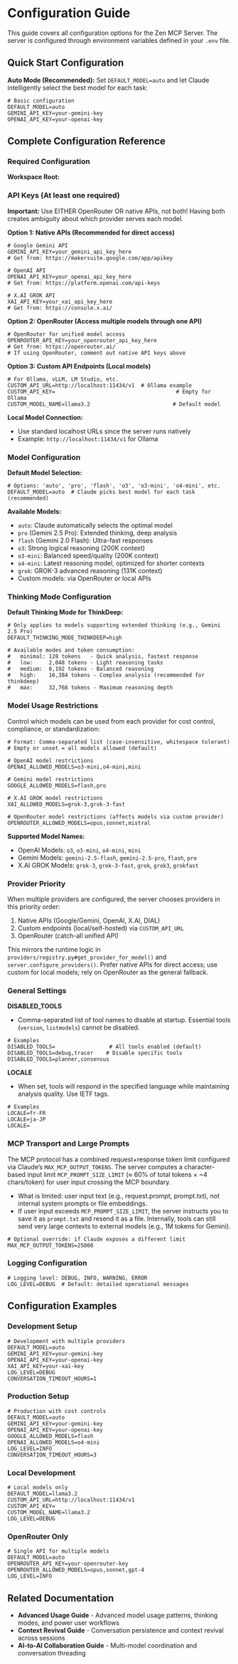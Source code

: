 # Configuration Guide

This guide covers all configuration options for the Zen MCP Server. The server is configured through environment variables defined in your `.env` file.

## Quick Start Configuration

**Auto Mode (Recommended):** Set `DEFAULT_MODEL=auto` and let Claude intelligently select the best model for each task:

```env
# Basic configuration
DEFAULT_MODEL=auto
GEMINI_API_KEY=your-gemini-key
OPENAI_API_KEY=your-openai-key
```

## Complete Configuration Reference

### Required Configuration

**Workspace Root:**

### API Keys (At least one required)

**Important:** Use EITHER OpenRouter OR native APIs, not both! Having both creates ambiguity about which provider serves each model.

**Option 1: Native APIs (Recommended for direct access)**
```env
# Google Gemini API
GEMINI_API_KEY=your_gemini_api_key_here
# Get from: https://makersuite.google.com/app/apikey

# OpenAI API  
OPENAI_API_KEY=your_openai_api_key_here
# Get from: https://platform.openai.com/api-keys

# X.AI GROK API
XAI_API_KEY=your_xai_api_key_here
# Get from: https://console.x.ai/
```

**Option 2: OpenRouter (Access multiple models through one API)**
```env
# OpenRouter for unified model access
OPENROUTER_API_KEY=your_openrouter_api_key_here
# Get from: https://openrouter.ai/
# If using OpenRouter, comment out native API keys above
```

**Option 3: Custom API Endpoints (Local models)**
```env
# For Ollama, vLLM, LM Studio, etc.
CUSTOM_API_URL=http://localhost:11434/v1  # Ollama example
CUSTOM_API_KEY=                                      # Empty for Ollama
CUSTOM_MODEL_NAME=llama3.2                          # Default model
```

**Local Model Connection:**
- Use standard localhost URLs since the server runs natively
- Example: `http://localhost:11434/v1` for Ollama

### Model Configuration

**Default Model Selection:**
```env
# Options: 'auto', 'pro', 'flash', 'o3', 'o3-mini', 'o4-mini', etc.
DEFAULT_MODEL=auto  # Claude picks best model for each task (recommended)
```

**Available Models:**
- `auto`: Claude automatically selects the optimal model
- `pro` (Gemini 2.5 Pro): Extended thinking, deep analysis
- `flash` (Gemini 2.0 Flash): Ultra-fast responses  
- `o3`: Strong logical reasoning (200K context)
- `o3-mini`: Balanced speed/quality (200K context)
- `o4-mini`: Latest reasoning model, optimized for shorter contexts
- `grok`: GROK-3 advanced reasoning (131K context)
- Custom models: via OpenRouter or local APIs

### Thinking Mode Configuration

**Default Thinking Mode for ThinkDeep:**
```env
# Only applies to models supporting extended thinking (e.g., Gemini 2.5 Pro)
DEFAULT_THINKING_MODE_THINKDEEP=high

# Available modes and token consumption:
#   minimal: 128 tokens   - Quick analysis, fastest response
#   low:     2,048 tokens - Light reasoning tasks  
#   medium:  8,192 tokens - Balanced reasoning
#   high:    16,384 tokens - Complex analysis (recommended for thinkdeep)
#   max:     32,768 tokens - Maximum reasoning depth
```

### Model Usage Restrictions

Control which models can be used from each provider for cost control, compliance, or standardization:

```env
# Format: Comma-separated list (case-insensitive, whitespace tolerant)
# Empty or unset = all models allowed (default)

# OpenAI model restrictions
OPENAI_ALLOWED_MODELS=o3-mini,o4-mini,mini

# Gemini model restrictions  
GOOGLE_ALLOWED_MODELS=flash,pro

# X.AI GROK model restrictions
XAI_ALLOWED_MODELS=grok-3,grok-3-fast

# OpenRouter model restrictions (affects models via custom provider)
OPENROUTER_ALLOWED_MODELS=opus,sonnet,mistral
```

**Supported Model Names:**

- OpenAI Models: `o3`, `o3-mini`, `o4-mini`, `mini`
- Gemini Models: `gemini-2.5-flash`, `gemini-2.5-pro`, `flash`, `pro`
- X.AI GROK Models: `grok-3`, `grok-3-fast`, `grok`, `grok3`, `grokfast`

### Provider Priority

When multiple providers are configured, the server chooses providers in this priority order:
1. Native APIs (Google/Gemini, OpenAI, X.AI, DIAL)
2. Custom endpoints (local/self-hosted) via `CUSTOM_API_URL`
3. OpenRouter (catch-all unified API)

This mirrors the runtime logic in `providers/registry.py#get_provider_for_model()` and `server.configure_providers()`. Prefer native APIs for direct access; use custom for local models; rely on OpenRouter as the general fallback.

### General Settings

**DISABLED_TOOLS**
- Comma-separated list of tool names to disable at startup. Essential tools (`version`, `listmodels`) cannot be disabled.
```env
# Examples
DISABLED_TOOLS=                 # All tools enabled (default)
DISABLED_TOOLS=debug,tracer    # Disable specific tools
DISABLED_TOOLS=planner,consensus
```

**LOCALE**
- When set, tools will respond in the specified language while maintaining analysis quality. Use IETF tags.
```env
# Examples
LOCALE=fr-FR
LOCALE=ja-JP
LOCALE=
```

### MCP Transport and Large Prompts

The MCP protocol has a combined request+response token limit configured via Claude’s `MAX_MCP_OUTPUT_TOKENS`. The server computes a character-based input limit `MCP_PROMPT_SIZE_LIMIT` (≈ 60% of total tokens × ~4 chars/token) for user input crossing the MCP boundary.

- What is limited: user input text (e.g., request.prompt, prompt.txt), not internal system prompts or file embeddings.
- If user input exceeds `MCP_PROMPT_SIZE_LIMIT`, the server instructs you to save it as `prompt.txt` and resend it as a file. Internally, tools can still send very large contexts to external models (e.g., 1M tokens for Gemini).

```env
# Optional override: if Claude exposes a different limit
MAX_MCP_OUTPUT_TOKENS=25000
```

### Logging Configuration
```env
# Logging level: DEBUG, INFO, WARNING, ERROR
LOG_LEVEL=DEBUG  # Default: detailed operational messages
```

## Configuration Examples

### Development Setup
```env
# Development with multiple providers
DEFAULT_MODEL=auto
GEMINI_API_KEY=your-gemini-key
OPENAI_API_KEY=your-openai-key
XAI_API_KEY=your-xai-key
LOG_LEVEL=DEBUG
CONVERSATION_TIMEOUT_HOURS=1
```

### Production Setup
```env
# Production with cost controls
DEFAULT_MODEL=auto
GEMINI_API_KEY=your-gemini-key
OPENAI_API_KEY=your-openai-key
GOOGLE_ALLOWED_MODELS=flash
OPENAI_ALLOWED_MODELS=o4-mini
LOG_LEVEL=INFO
CONVERSATION_TIMEOUT_HOURS=3
```

### Local Development
```env
# Local models only
DEFAULT_MODEL=llama3.2
CUSTOM_API_URL=http://localhost:11434/v1
CUSTOM_API_KEY=
CUSTOM_MODEL_NAME=llama3.2
LOG_LEVEL=DEBUG
```

### OpenRouter Only
```env
# Single API for multiple models
DEFAULT_MODEL=auto
OPENROUTER_API_KEY=your-openrouter-key
OPENROUTER_ALLOWED_MODELS=opus,sonnet,gpt-4
LOG_LEVEL=INFO
```

## Related Documentation

- **Advanced Usage Guide** - Advanced model usage patterns, thinking modes, and power user workflows
- **Context Revival Guide** - Conversation persistence and context revival across sessions
- **AI-to-AI Collaboration Guide** - Multi-model coordination and conversation threading
